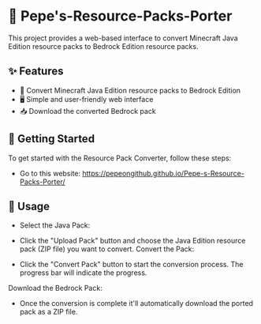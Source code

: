 # 🎨 Pepe's-Resource-Packs-Porter

This project provides a web-based interface to convert Minecraft Java Edition resource packs to Bedrock Edition resource packs.

## ✨ Features

- 🔄 Convert Minecraft Java Edition resource packs to Bedrock Edition
- 🖥️ Simple and user-friendly web interface
- 📥 Download the converted Bedrock pack

## 🚀 Getting Started

To get started with the Resource Pack Converter, follow these steps:

- Go to this website: https://pepeongithub.github.io/Pepe-s-Resource-Packs-Porter/

## 📖 Usage
- Select the Java Pack:

- Click the "Upload Pack" button and choose the Java Edition resource pack (ZIP file) you want to convert.
Convert the Pack:

- Click the "Convert Pack" button to start the conversion process. The progress bar will indicate the progress.

Download the Bedrock Pack:
- Once the conversion is complete it'll automatically download the ported pack as a ZIP file.
